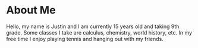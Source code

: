<html>
<body>
<h1>About Me</h1>
<p>Hello, my name is Justin and I am currently 15 years old and taking 9th grade. Some classes I take are calculus, chemistry, world history, etc. In my free time I enjoy playing tennis and hanging out with my friends.
</p>
</body>
</html>
